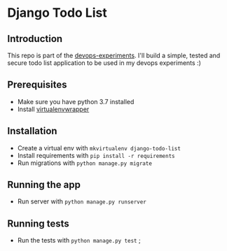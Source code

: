 # Django Todo List

## Introduction

This repo is part of the [devops-experiments](https://github.com/thiagoferreiraw/devops-experiments). I'll build a simple, tested and secure todo list application to be used in my devops experiments :)

## Prerequisites

- Make sure you have python 3.7 installed
- Install [virtualenvwrapper](https://virtualenvwrapper.readthedocs.io/en/latest/install.html)

## Installation

- Create a virtual env with `mkvirtualenv django-todo-list`
- Install requirements with `pip install -r requirements`
- Run migrations with `python manage.py migrate`

## Running the app

- Run server with `python manage.py runserver`

## Running tests

- Run the tests with `python manage.py test`
;
